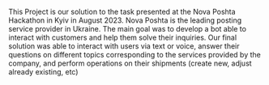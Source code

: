 This Project is our solution to the task presented at the Nova Poshta Hackathon in Kyiv in August 2023. Nova Poshta is the leading posting service provider in Ukraine. The main goal was to develop a bot able to interact with customers and help them solve their inquiries. Our final solution was able to interact with users via text or voice, answer their questions on different topics corresponding to the services provided by the company, and perform operations on their shipments (create new, adjust already existing, etc)
